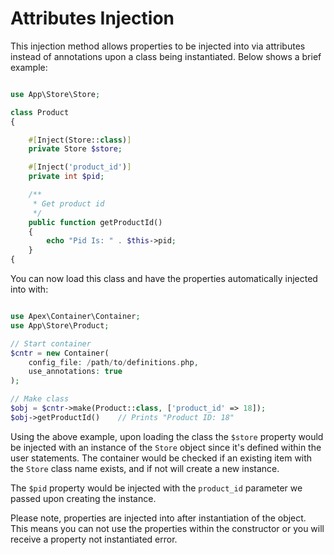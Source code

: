
# Attributes Injection

This injection method allows properties to be injected into via attributes instead of annotations upon a class being instantiated.  Below shows a brief example:

~~~php

use App\Store\Store;

class Product
{

    #[Inject(Store::class)]
    private Store $store;

    #[Inject('product_id')]
    private int $pid;

    /**
     * Get product id
     */
    public function getProductId()
    {
        echo "Pid Is: " . $this->pid;
    }
{
~~~

You can now load this class and have the properties automatically injected into with:

~~~php

use Apex\Container\Container;
use App\Store\Product;

// Start container
$cntr = new Container(
    config_file: /path/to/definitions.php, 
    use_annotations: true
);

// Make class
$obj = $cntr->make(Product::class, ['product_id' => 18]);
$obj->getProductId()    // Prints "Product ID: 18"
~~~

Using the above example, upon loading the class the `$store` property would be injected with an instance of the `Store` object since it's defined within the user statements.  The container would be checked if an existing item with the `Store` class name exists, and if not will create a new instance.

The `$pid` property would be injected with the `product_id` parameter we passed upon creating the instance.

Please note, properties are injected into after instantiation of the object.  This means you can not use the properties within the constructor or you will receive a property not instantiated error.


